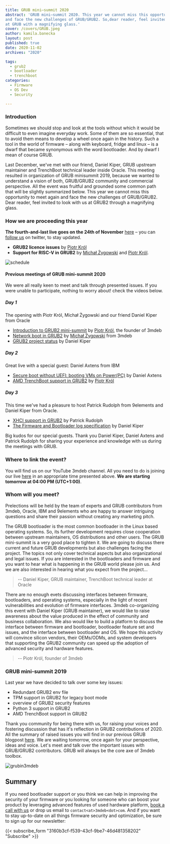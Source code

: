 ```yaml
---
title: GRUB mini–summit 2020
abstract: 'GRUB mini–summit 2020. This year we cannot miss this opportunity to meet again
and face the new challenges of GRUB/GRUB2. So,dear reader, feel invited to look
at GRUB with a magnifying glass.'
cover: /covers/GRUB.jpeg
author: kamila.banecka
layout: post
published: true
date: 2020-11-02
archives: "2020"

tags:
  - grub2
  - bootloader
  - trenchboot
categories:
  - Firmware
  - OS Dev
  - Security

---
```


### Introduction

Sometimes we should stop and look at the tools without which it would be
difficult to even imagine everyday work. Some of them are so essential, that to
avoid them means to develop a wheel once again in the history. Such a tool in
the world of firmware – along with keyboard, fridge and linux – is a dwarf that
became synonymous with the word bootloader. And by dwarf I mean of course GRUB.

Last December, we've met with our friend, Daniel Kiper, GRUB upstream maintainer
and TrenchBoot technical leader inside Oracle. This meeting resulted in
organization of GRUB minisummit 2019, because we wanted to understand a vision
of both, GRUB/GRUB2 community and commercial perspective. All the event was
fruitful and grounded some common path that will be slightly summarized below.
This year we cannot miss this opportunity to meet again and face the new
challenges of GRUB/GRUB2. Dear reader, feel invited to look with us at GRUB2
through a magnifying glass.

### How we are proceeding this year

**The fourth-and-last live goes on the 24th of November**
[here](https://www.youtube.com/channel/UC_djHbyjuJvhVjfT18nyqmQ/live) – you can
[follow us](https://twitter.com/3mdeb_com) on twitter, to stay updated.

- **GRUB2 licence issues** by [Piotr Król](https://twitter.com/pietrushnic)
- **Support for RISC-V in GRUB2** by
  [Michał Żygowski](https://twitter.com/_miczyg_) and
  [Piotr Król](https://twitter.com/pietrushnic).

![schedule](/img/Grub24.11.png)

#### Previous meetings of GRUB mini-summit 2020

We were all really keen to meet and talk through presented issues. If you were
unable to participate, nothing to worry about! check the videos below.

##### Day 1

The opening with Piotr Król, Michał Żygowski and our friend Daniel Kiper from
Oracle

- [Introduction to GRUB2 mini-summit](https://youtu.be/LEcM5C5hdjs?t=12) by
  [Piotr Król](https://twitter.com/pietrushnic), the founder of 3mdeb
- [Network boot in GRUB2](https://youtu.be/LEcM5C5hdjs?t=673) by
  [Michał Żygowski](https://twitter.com/_miczyg_) from 3mdeb
- [GRUB2 project status](https://youtu.be/LEcM5C5hdjs?t=3098) by Daniel Kiper

##### Day 2

Great live with a special guest: Daniel Axtens from IBM

- [Secure boot without UEFI: booting VMs on Power(PC)](https://youtu.be/u0sK6j-pQeM?t=53)
  by Daniel Axtens
- [AMD TrenchBoot support in GRUB2](https://youtu.be/u0sK6j-pQeM?t=2799) by
  [Piotr Król](https://twitter.com/pietrushnic)

##### Day 3

This time we've had a pleasure to host Patrick Rudolph from 9elements and Daniel
Kiper from Oracle.

- [XHCI support in GRUB2](https://youtu.be/SSrFv4a-zgU) by Patrick Rudolph
- [The Firmware and Bootloader log specification](https://youtu.be/SSrFv4a-zgU?t=2806)
  by Daniel Kiper

Big kudos for our special guests. Thank you Daniel Kiper, Daniel Axtens and
Patrick Rudolph for sharing your experience and knowledge with us during the
meetings with GRUB.

### Where to link the event?

You will find us on our YouTube 3mdeb channel. All you need to do is joining our
live [here](https://www.youtube.com/channel/UC_djHbyjuJvhVjfT18nyqmQ/live) in an
appropriate time presented above. **We are starting tomorrow at 04:00 PM
(UTC+1:00)**.

### Whom will you meet?

Prelections will be held by the team of experts and GRUB contributors from
3mdeb, Oracle, IBM and 9elements who are happy to answer intriguing questions
and share their passion without creating any marketing pitch.

The GRUB bootloader is the most common bootloader in the Linux based operating
systems. So, its further development requires close cooperation between
upstream maintainers, OS distributions and other users. The GRUB mini-summit
is a very good place to tighten it. We are going to discuss there current and
future GRUB developments but also challenges facing the project. The topics
not only cover technical aspects but also organizational and legal issues. If
you are interested in the bootloaders and firmware and you want to hear what
is happening in the GRUB world please join us. And we are also interested in
hearing what you expect from the project...
> -- Daniel Kiper, GRUB maintainer, TrenchBoot technical leader at Oracle

There are no enough evets discussing interfaces between firmware, bootloaders,
and operating systems, especially in the light of recent vulnerabilities and
evolution of firmware interfaces. 3mdeb co-organizing this event with Daniel
Kiper (GRUB maintainer), we would like to raise awareness about the value
produced in the effect of community and business collaboration. We also would
like to build a platform to discuss the interface between firmware and
bootloader, bootloader feature set and issues, and the interface between
bootloader and OS. We hope this activity will convince silicon vendors, their
OEMs/ODMs, and system developers that supporting the GRUB2 community can speed
up the adoption of advanced security and hardware features.
> -- Piotr Król, founder of 3mdeb

### GRUB mini-summit 2019

Last year we have decided to talk over some key issues:

- Redundant GRUB2 env file
- TPM support in GRUB2 for legacy boot mode
- overview of GRUB2 security features
- Python 3 support in GRUB2
- AMD TrenchBoot support in GRUB2

Thank you community for being there with us, for raising your voices and
fostering discussion that has it's reflection in GRUB2 contributions of 2020.
All the summary of raised issues you will find in our previous GRUB blogpost
[here](https://blog.3mdeb.com/2020/2020-02-19-grub2_and_3mdeb_minisummit/). We
are waiting tomorrow, once again for your perspective, ideas and voice. Let's
meet and talk over the important issues with GRUB/GRUB2 contributors. GRUB will
always be the core axe of 3mdeb toolbox.

![grubin3mdeb](/img/GRUBin3mdeb.png)

## Summary

If you need bootloader support or you think we can help in improving the
security of your firmware or you looking for someone who can boost your product
by leveraging advanced features of used hardware platform, [book a call with
us](https://cloud.3mdeb.com/index.php/apps/calendar/appointment/n7T65toSaD9t) or
drop us email to `contact<at>3mdeb<dot>com`. And if you want to stay up-to-date
on all things firmware security and optimization, be sure to sign up for our
newsletter:

{{< subscribe_form "3160b3cf-f539-43cf-9be7-46d481358202" "Subscribe" >}}
